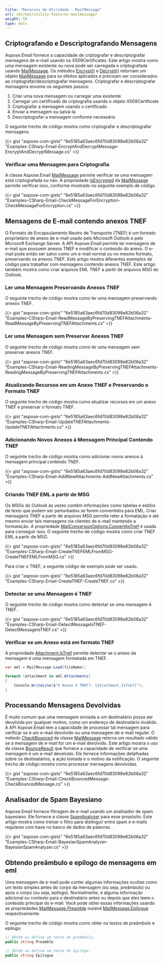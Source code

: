 ```yaml
---
title: "Recursos de Utilidade - MailMessage"
url: /pt/net/utility-features-mailmessage/
weight: 50
type: docs
---
```


## **Criptografando e Descriptografando Mensagens**

Aspose.Email fornece a capacidade de criptografar e descriptografar mensagens de e-mail usando os X509Certificates. Este artigo mostra como uma mensagem existente ou nova pode ser carregada e criptografada usando [MailMessage](https://reference.aspose.com/email/net/aspose.email/mailmessage/). Os métodos [Encrypt()](https://reference.aspose.com/email/net/aspose.email/mailmessage/encrypt/#encrypt/) e [Decrypt()](https://reference.aspose.com/email/net/aspose.email/mailmessage/decrypt/#decrypt/) retornam um objeto [MailMessage](https://reference.aspose.com/email/net/aspose.email/mailmessage/) para os efeitos aplicados e precisam ser considerados ao criptografar/descriptografar mensagens. Criptografar e descriptografar mensagens envolve os seguintes passos:

1. Criar uma nova mensagem ou carregar uma existente
1. Carregar um certificado de criptografia usando o objeto X509Certificate
1. Criptografar a mensagem usando o certificado
1. Enviar a mensagem ou salvá-la
1. Descriptografar a mensagem conforme necessário

O seguinte trecho de código mostra como criptografar e descriptografar mensagens.

{{< gist "aspose-com-gists" "6e5185a63aec6fd70d83098e82b06a32" "Examples-CSharp-Email-EncryptAndDecryptMessage-EncryptAndDecryptMessage.cs" >}}

### **Verificar uma Mensagem para Criptografia**

A classe Aspose.Email [MailMessage](https://reference.aspose.com/email/net/aspose.email/mailmessage/) permite verificar se uma mensagem está criptografada ou não. A propriedade [IsEncrypted](https://reference.aspose.com/email/net/aspose.email/mailmessage/isencrypted/) da [MailMessage](https://reference.aspose.com/email/net/aspose.email/mailmessage/) permite verificar isso, conforme mostrado no seguinte exemplo de código.

{{< gist "aspose-com-gists" "6e5185a63aec6fd70d83098e82b06a32" "Examples-CSharp-Email-CheckMessageForEncryption-CheckMessageForEncryption.cs" >}}

## **Mensagens de E-mail contendo anexos TNEF**

O Formato de Encapsulamento Neutro de Transporte (TNEF) é um formato proprietário de anexo de e-mail usado pelo Microsoft Outlook e pelo Microsoft Exchange Server. A API Aspose.Email permite ler mensagens de e-mail que possuem anexos TNEF e modificar o conteúdo do anexo. O e-mail pode então ser salvo como um e-mail normal ou no mesmo formato, preservando os anexos TNEF. Este artigo mostra diferentes exemplos de código para trabalhar com mensagens contendo anexos TNEF. Este artigo também mostra como criar arquivos EML TNEF a partir de arquivos MSG do Outlook.

### **Ler uma Mensagem Preservando Anexos TNEF**

O seguinte trecho de código mostra como ler uma mensagem preservando anexos TNEF.

{{< gist "aspose-com-gists" "6e5185a63aec6fd70d83098e82b06a32" "Examples-CSharp-Email-ReadMessageByPreservingTNEFAttachments-ReadMessageByPreservingTNEFAttachments.cs" >}}

### **Ler uma Mensagem sem Preservar Anexos TNEF**

O seguinte trecho de código mostra como ler uma mensagem sem preservar anexos TNEF.

{{< gist "aspose-com-gists" "6e5185a63aec6fd70d83098e82b06a32" "Examples-CSharp-Email-ReadingMessageByPreservingTNEFAttachments-ReadingMessageByPreservingTNEFAttachments.cs" >}}

### **Atualizando Recursos em um Anexo TNEF e Preservando o Formato TNEF**

O seguinte trecho de código mostra como atualizar recursos em um anexo TNEF e preservar o formato TNEF.

{{< gist "aspose-com-gists" "6e5185a63aec6fd70d83098e82b06a32" "Examples-CSharp-Email-UpdateTNEFAttachments-UpdateTNEFAttachments.cs" >}}

### **Adicionando Novos Anexos à Mensagem Principal Contendo TNEF**

O seguinte trecho de código mostra como adicionar novos anexos à mensagem principal contendo TNEF.

{{< gist "aspose-com-gists" "6e5185a63aec6fd70d83098e82b06a32" "Examples-CSharp-Email-AddNewAttachments-AddNewAttachments.cs" >}}

### **Criando TNEF EML a partir de MSG**

Os MSGs do Outlook às vezes contêm informações como tabelas e estilos de texto que podem ser perturbados se forem convertidos para EML. Criar mensagens TNEF a partir de arquivos MSG permite reter a formatação e até mesmo enviar tais mensagens via clientes de e-mail mantendo a formatação. A propriedade [MailConversionOptions.ConvertAsTnef](https://reference.aspose.com/email/net/aspose.email.mapi/mailconversionoptions/convertastnef/) é usada para conseguir isso. O seguinte trecho de código mostra como criar TNEF EML a partir de MSG.

{{< gist "aspose-com-gists" "6e5185a63aec6fd70d83098e82b06a32" "Examples-CSharp-Email-CreateTNEFEMLFromMSG-CreateTNEFEMLFromMSG.cs" >}}

Para criar o TNEF, o seguinte código de exemplo pode ser usado.

{{< gist "aspose-com-gists" "6e5185a63aec6fd70d83098e82b06a32" "Examples-CSharp-Email-CreateTNEF-CreateTNEF.cs" >}}

### **Detectar se uma Mensagem é TNEF**

O seguinte trecho de código mostra como detectar se uma mensagem é TNEF.

{{< gist "aspose-com-gists" "6e5185a63aec6fd70d83098e82b06a32" "Examples-CSharp-Email-DetectMessageIsTNEF-DetectMessageIsTNEF.cs" >}}

### **Verificar se um Anexo está em formato TNEF**

A propriedade [Attachment.IsTnef](https://reference.aspose.com/email/net/aspose.email/attachment/istnef/#attachmentistnef-property) permite detectar se o anexo da mensagem é uma mensagem formatada em TNEF.

```cs
var eml = MailMessage.Load(fileName);

foreach (attachment in eml.Attachments)
{
    Console.WriteLine($"O Anexo é TNEF?: {attachment.IsTnef}");
}
```

## **Processando Mensagens Devolvidas**

É muito comum que uma mensagem enviada a um destinatário possa ser devolvida por qualquer motivo, como um endereço de destinatário inválido. A API Aspose.Email tem a capacidade de processar tal mensagem para verificar se é um e-mail devolvido ou uma mensagem de e-mail regular. O método [CheckBounced](https://reference.aspose.com/email/net/aspose.email/mailmessage/checkbounced/#checkbounced) da classe [MailMessage](https://reference.aspose.com/email/net/aspose.email/mailmessage/) retorna um resultado válido se a mensagem de e-mail for um e-mail devolvido. Este artigo mostra o uso da classe [BounceResult](https://reference.aspose.com/email/net/aspose.email.bounce/bounceresult/) que fornece a capacidade de verificar se uma mensagem é um e-mail devolvido. Ele fornece informações detalhadas sobre os destinatários, a ação tomada e o motivo da notificação. O seguinte trecho de código mostra como processar mensagens devolvidas.

{{< gist "aspose-com-gists" "6e5185a63aec6fd70d83098e82b06a32" "Examples-CSharp-Email-CheckBouncedMessage-CheckBouncedMessage.cs" >}}

## **Analisador de Spam Bayesiano**

Aspose.Email fornece filtragem de e-mail usando um analisador de spam bayesiano. Ele fornece a classe [SpamAnalyzer](https://reference.aspose.com/email/net/aspose.email.antispam/spamanalyzer/) para esse propósito. Este artigo mostra como treinar o filtro para distinguir entre spam e e-mails regulares com base no banco de dados de palavras.

{{< gist "aspose-com-gists" "6e5185a63aec6fd70d83098e82b06a32" "Examples-CSharp-Email-BayesianSpamAnalyzer-BayesianSpamAnalyzer.cs" >}}

## **Obtendo preâmbulo e epílogo de mensagens em eml**

Uma mensagem de e-mail pode conter algumas informações ocultas como um texto simples antes do corpo da mensagem (ou seja, preâmbulo) ou após o corpo (ou seja, epílogo). Normalmente, é alguma informação adicional ou contexto para o destinatário antes ou depois que eles leem o conteúdo principal do e-mail. Você pode obter essas informações usando as propriedades [MailMessage.Preamble](https://reference.aspose.com/email/net/aspose.email/mailmessage/preamble/) ou/and [MailMessage.Epilogue](https://reference.aspose.com/email/net/aspose.email/mailmessage/epilogue/#mailmessageepilogue-property) respectivamente. 

O seguinte trecho de código mostra como obter os textos de preâmbulo e epílogo:

```cs
// Obtém ou define um texto de preâmbulo.
public string Preamble

// Obtém ou define um texto de epílogo.
public string Epilogue
```